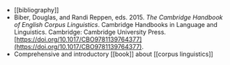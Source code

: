 - [[bibliography]]
- Biber, Douglas, and Randi Reppen, eds. 2015. *The Cambridge Handbook of English Corpus Linguistics*. Cambridge Handbooks in Language and Linguistics. Cambridge: Cambridge University Press. [https://doi.org/10.1017/CBO9781139764377](https://doi.org/10.1017/CBO9781139764377).
- Comprehensive and introductory [[book]] about [[corpus linguistics]]